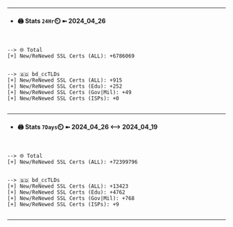 

---
- #### 🖨️ **Stats** `24Hr`⏲️ ➼ 2024_04_26
```console


--> 🌐 Total
[+] New/ReNewed SSL Certs (ALL): +6786069


--> 🇧🇩 bd_ccTLDs
[+] New/ReNewed SSL Certs (ALL): +915
[+] New/ReNewed SSL Certs (Edu): +252
[+] New/ReNewed SSL Certs (Gov|Mil): +49
[+] New/ReNewed SSL Certs (ISPs): +0


```

---
- #### 🖨️ **Stats** `7Days`⏲️ ➼ 2024_04_26 <--> 2024_04_19
```console


--> 🌐 Total
[+] New/ReNewed SSL Certs (ALL): +72399796


--> 🇧🇩 bd_ccTLDs
[+] New/ReNewed SSL Certs (ALL): +13423
[+] New/ReNewed SSL Certs (Edu): +4762
[+] New/ReNewed SSL Certs (Gov|Mil): +768
[+] New/ReNewed SSL Certs (ISPs): +9


```

---

